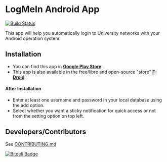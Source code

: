 LogMeIn Android App
===================
[![Build Status](https://travis-ci.org/DevelopFreedom/logmein-android.svg)](https://travis-ci.org/DevelopFreedom/logmein-android)

This app will help you automatically login to University networks with your Android operation system.

## Installation
* You can find this app in __[Google Play Store][playstore-app]__.
* This app is also available in the free/libre and open-source "store" __[F-Droid][fdroid-app]__.

#### After Installation
* Enter at least one username and password in your local database using the add option.
* Select whether you want a sticky notification for quick access or not from the setting option on top left.

## Developers/Contributors
See [CONTRIBUTING.md](CONTRIBUTING.md)


[playstore-app]: https://play.google.com/store/apps/details?id=org.developfreedom.logmein
[fdroid-app]: https://f-droid.org/repository/browse/?fdid=org.developfreedom.logmein


[![Bitdeli Badge](https://d2weczhvl823v0.cloudfront.net/DevelopFreedom/logmein-android/trend.png)](https://bitdeli.com/free "Bitdeli Badge")

